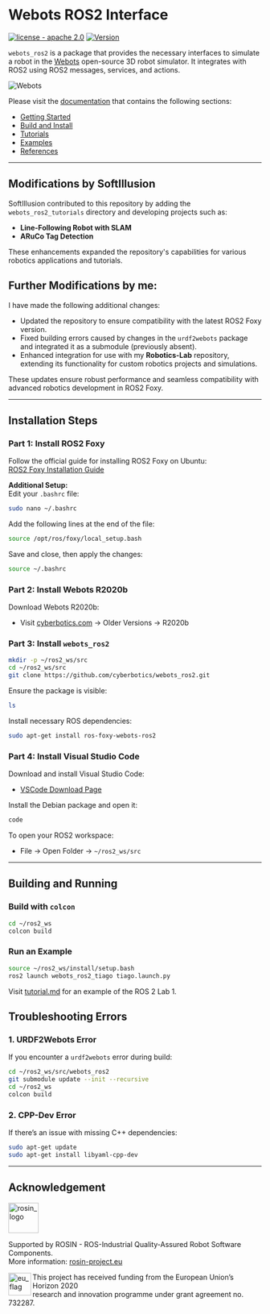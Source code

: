 # Webots ROS2 Interface

[![license - apache 2.0](https://img.shields.io/:license-Apache%202.0-blue.svg)](https://opensource.org/licenses/Apache-2.0) [![Version](https://img.shields.io/github/v/tag/cyberbotics/webots_ros2?label=version)](http://wiki.ros.org/webots_ros2)  

`webots_ros2` is a package that provides the necessary interfaces to simulate a robot in the [Webots](https://cyberbotics.com/) open-source 3D robot simulator. It integrates with ROS2 using ROS2 messages, services, and actions.

![Webots](docs/cover.png)

Please visit the [documentation](https://github.com/cyberbotics/webots_ros2/wiki) that contains the following sections:  
- [Getting Started](https://github.com/cyberbotics/webots_ros2/wiki/Getting-Started)  
- [Build and Install](https://github.com/cyberbotics/webots_ros2/wiki/Build-and-Install)  
- [Tutorials](https://github.com/cyberbotics/webots_ros2/wiki/Tutorials)  
- [Examples](https://github.com/cyberbotics/webots_ros2/wiki/Examples)  
- [References](https://github.com/cyberbotics/webots_ros2/wiki/References)  

---

## Modifications by SoftIllusion  
SoftIllusion contributed to this repository by adding the `webots_ros2_tutorials` directory and developing projects such as:  
- **Line-Following Robot with SLAM**  
- **ARuCo Tag Detection**  

These enhancements expanded the repository's capabilities for various robotics applications and tutorials.

## Further Modifications by me: 
I have made the following additional changes:  
- Updated the repository to ensure compatibility with the latest ROS2 Foxy version.  
- Fixed building errors caused by changes in the `urdf2webots` package and integrated it as a submodule (previously absent).  
- Enhanced integration for use with my **Robotics-Lab** repository, extending its functionality for custom robotics projects and simulations.  

These updates ensure robust performance and seamless compatibility with advanced robotics development in ROS2 Foxy.

---

## Installation Steps  

### Part 1: Install ROS2 Foxy  
Follow the official guide for installing ROS2 Foxy on Ubuntu:  
[ROS2 Foxy Installation Guide](https://docs.ros.org/en/foxy/Installation/Ubuntu-Install-Debians.html)  

**Additional Setup:**  
Edit your `.bashrc` file:  
```bash
sudo nano ~/.bashrc
```
Add the following lines at the end of the file:  
```bash
source /opt/ros/foxy/local_setup.bash
```
Save and close, then apply the changes:  
```bash
source ~/.bashrc
```

### Part 2: Install Webots R2020b  
Download Webots R2020b:  
- Visit [cyberbotics.com](https://cyberbotics.com/) → Older Versions → R2020b  

### Part 3: Install `webots_ros2`  
```bash
mkdir -p ~/ros2_ws/src
cd ~/ros2_ws/src
git clone https://github.com/cyberbotics/webots_ros2.git
```
Ensure the package is visible:  
```bash
ls
```
Install necessary ROS dependencies:  
```bash
sudo apt-get install ros-foxy-webots-ros2
```

### Part 4: Install Visual Studio Code  
Download and install Visual Studio Code:  
- [VSCode Download Page](https://code.visualstudio.com/)  

Install the Debian package and open it:  
```bash
code
```
To open your ROS2 workspace:  
- File → Open Folder → `~/ros2_ws/src`  

---

## Building and Running  

### Build with `colcon`  
```bash
cd ~/ros2_ws
colcon build
```
### Run an Example  
```bash
source ~/ros2_ws/install/setup.bash
ros2 launch webots_ros2_tiago tiago.launch.py
```
Visit [tutorial.md](./tutorial.md) for an example of the ROS 2 Lab 1.

## Troubleshooting Errors  

### 1. **URDF2Webots Error**  
If you encounter a `urdf2webots` error during build:  
```bash
cd ~/ros2_ws/src/webots_ros2
git submodule update --init --recursive
cd ~/ros2_ws
colcon build
```

### 2. **CPP-Dev Error**  
If there’s an issue with missing C++ dependencies:  
```bash
sudo apt-get update
sudo apt-get install libyaml-cpp-dev
```

---

## Acknowledgement  

<a href="http://rosin-project.eu">
  <img src="http://rosin-project.eu/wp-content/uploads/rosin_ack_logo_wide.png" 
       alt="rosin_logo" height="60" >
</a></br>

Supported by ROSIN - ROS-Industrial Quality-Assured Robot Software Components.  
More information: <a href="http://rosin-project.eu">rosin-project.eu</a>  

<img src="http://rosin-project.eu/wp-content/uploads/rosin_eu_flag.jpg" 
     alt="eu_flag" height="45" align="left">  

This project has received funding from the European Union’s Horizon 2020  
research and innovation programme under grant agreement no. 732287.  
